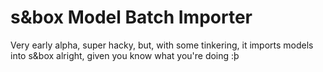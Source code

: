 # s&box Model Batch Importer

Very early alpha, super hacky, but, with some tinkering, it imports models into s&box alright, given you know what you're doing :þ
